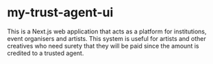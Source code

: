 # my-trust-agent-ui

This is a Next.js web application that acts as a platform for institutions, event organisers and artists.
This system is useful for artists and other creatives who need surety that they will be paid since the amount is credited to a trusted agent. 